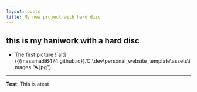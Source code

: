 ```yaml
---
layout: posts
title: My new project with hard disc
---
```


## this is my haniwork with a hard disc

- The first picture
![alt]({{masamadi6474.github.io}}/C:\dev\personal_website_template\assets\images “A.jpg”)

---
**Test**: This is atest
